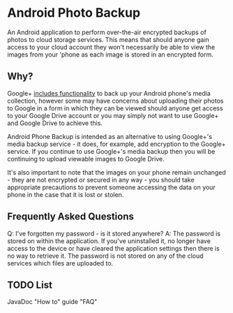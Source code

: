 Android Photo Backup
====================

An Android application to perform over-the-air encrypted backups of photos to
cloud storage services.  This means that should anyone gain access to your cloud
account they won't necessarily be able to view the images from your 'phone as
each image is stored in an encrypted form.

Why?
----

Google+ [includes
functionality](https://support.google.com/plus/answer/1647509?hl=en) to back up
your Android phone's media collection, however some may have concerns about
uploading their photos to Google in a form in which they can be viewed should
anyone get access to your Google Drive account or you may simply not want to use
Google+ and Google Drive to achieve this.  

Android Phone Backup is intended as an alternative to using Google+'s media
backup service - it does, for example, add encryption to the Google+ service.
If you continue to use Google+'s media backup then you will be continuing to
upload viewable images to Google Drive.

It's also important to note that the images on your phone remain unchanged -
they are not encrypted or secured in any way - you should take appropriate
precautions to prevent someone accessing the data on your phone in the case that
it is lost or stolen.

Frequently Asked Questions
--------------------------

Q: I've forgotten my password - is it stored anywhere?
A: The password is stored on within the application.  If you've uninstalled it,
    no longer have access to the device or have cleared the application settings
    then there is no way to retrieve it.  The password is not stored on any of
    the cloud services which files are uploaded to.

TODO List
---------

JavaDoc
"How to" guide
"FAQ"
